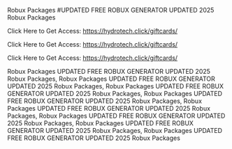 Robux Packages #UPDATED FREE ROBUX GENERATOR UPDATED 2025 Robux Packages

Click Here to Get Access: https://hydrotech.click/giftcards/

Click Here to Get Access: https://hydrotech.click/giftcards/

Click Here to Get Access: https://hydrotech.click/giftcards/

Robux Packages UPDATED FREE ROBUX GENERATOR UPDATED 2025 Robux Packages, Robux Packages UPDATED FREE ROBUX GENERATOR UPDATED 2025 Robux Packages, Robux Packages UPDATED FREE ROBUX GENERATOR UPDATED 2025 Robux Packages, Robux Packages UPDATED FREE ROBUX GENERATOR UPDATED 2025 Robux Packages, Robux Packages UPDATED FREE ROBUX GENERATOR UPDATED 2025 Robux Packages, Robux Packages UPDATED FREE ROBUX GENERATOR UPDATED 2025 Robux Packages, Robux Packages UPDATED FREE ROBUX GENERATOR UPDATED 2025 Robux Packages, Robux Packages UPDATED FREE ROBUX GENERATOR UPDATED 2025 Robux Packages
